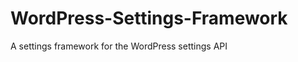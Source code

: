 WordPress-Settings-Framework
============================

A settings framework for the WordPress settings API